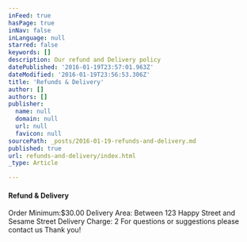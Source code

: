 ```yaml
---
inFeed: true
hasPage: true
inNav: false
inLanguage: null
starred: false
keywords: []
description: Our refund and Delivery policy
datePublished: '2016-01-19T23:57:01.963Z'
dateModified: '2016-01-19T23:56:53.306Z'
title: 'Refunds & Delivery'
author: []
authors: []
publisher:
  name: null
  domain: null
  url: null
  favicon: null
sourcePath: _posts/2016-01-19-refunds-and-delivery.md
published: true
url: refunds-and-delivery/index.html
_type: Article

---
```

#### Refund & Delivery

Order Minimum:$30.00 Delivery Area: Between 123 Happy Street and Sesame Street Delivery Charge: 2 For questions or suggestions please contact us Thank you!